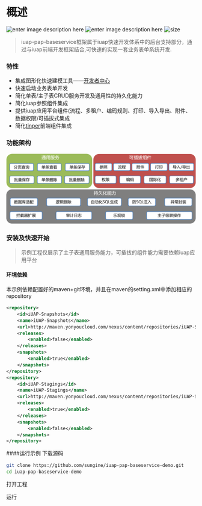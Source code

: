 # 概述
 ![enter image description here](https://img.shields.io/badge/jdk-v1.8+-blue.svg) ![enter image description here](https://img.shields.io/shippable/5444c5ecb904a4b21567b0ff.svg) ![size](https://img.shields.io/badge/size-272kB-green.svg)
> iuap-pap-baseservice框架属于iuap快速开发体系中的后台支持部分，通过与iuap前端开发框架结合,可快速的实现一套业务表单系统开发.

### 特性
* 集成图形化快速建模工具——[开发者中心](https://developer.yonyoucloud.com/)
* 快速启动业务表单开发
* 简化单表/主子表CRUD服务开发及通用性的持久化能力
* 简化iuap参照组件集成
* 提供iuap应用平台组件(流程、多租户、编码规则、打印、导入导出、附件、数据权限)可插拔式集成
* 简化[tinper](http://tinper.org/)前端组件集成
### 功能架构
![](images/architecture_v1.png)

### 安装及快速开始
> 示例工程仅展示了主子表通用服务能力，可插拔的组件能力需要依赖iuap应用平台
#### 环境依赖
本示例依赖配置好的maven+git环境，并且在maven的setting.xml中添加相应的repository
``` xml
<repository>
    <id>iUAP-Snapshots</id>
    <name>iUAP-Snapshots</name>
    <url>http://maven.yonyoucloud.com/nexus/content/repositories/iUAP-Snapshots/</url>
    <releases>
        <enabled>false</enabled>
    </releases>
    <snapshots>
        <enabled>true</enabled>
    </snapshots>
</repository>
<repository>
    <id>iUAP-Stagings</id>
    <name>iUAP-Stagings</name>
    <url>http://maven.yonyoucloud.com/nexus/content/repositories/iUAP-Stagings/</url>
    <releases>
        <enabled>true</enabled>
    </releases>
    <snapshots>
        <enabled>false</enabled>
    </snapshots>
</repository>
```

####运行示例
下载源码
```bash
git clone https://github.com/sungine/iuap-pap-baseservice-demo.git
cd iuap-pap-baseservice-demo
```
打开工程

运行
